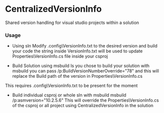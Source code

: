 # CentralizedVersionInfo
Shared version handling for visual studio projects within a solution

### Usage
* Using sln
Modify .config\VersionInfo.txt to the desired version and build your code
the string inside VersionInfo.txt will be used to update Properties\VersionInfo.cs file inside your csproj

* Build Solution using msbuild
Is you chose to build your solution with msbuild you can pass /p:BuildVersionNumberOverride="78" and this will replace the Build path of the version in Properties\VersionInfo.cs

This requires .config\VersionInfo.txt to be present for the moment

* Build individual csproj or whole sln with msbuild
msbuild /p:asmversion="10.2.5.6"
This will override the Properties\VersionInfo.cs of the csproj or all project using CentralizedVersionInfo in the solution